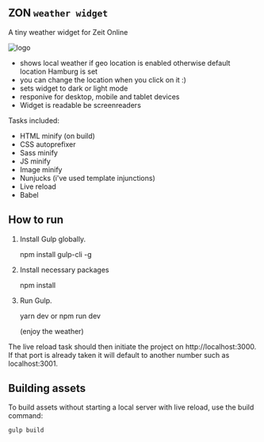 ## ZON `weather widget`

A tiny weather widget for Zeit Online

![logo](http://bannermann6.com/projects/zon/weather-widget/zon_widget.png)

- shows local weather if geo location is enabled otherwise default location Hamburg is set
- you can change the location when you click on it :)
- sets widget to dark or light mode
- responive for desktop, mobile and tablet devices
- Widget is readable be screenreaders

Tasks included:

- HTML minify (on build)
- CSS autoprefixer
- Sass minify
- JS minify
- Image minify
- Nunjucks (i've used template injunctions)
- Live reload
- Babel

## How to run
1. Install Gulp globally.

    npm install gulp-cli -g

2. Install necessary packages

    npm install

3. Run Gulp.

    yarn dev
    or
    npm run dev
    
    (enjoy the weather)

The live reload task should then initiate the project on http://localhost:3000. 
If that port is already taken it will default to another number such as localhost:3001.

## Building assets

To build assets without starting a local server with live reload, use the build command:

    gulp build
